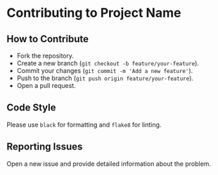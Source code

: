 # Contributing to Project Name

## How to Contribute
- Fork the repository.
- Create a new branch (`git checkout -b feature/your-feature`).
- Commit your changes (`git commit -m 'Add a new feature'`).
- Push to the branch (`git push origin feature/your-feature`).
- Open a pull request.

## Code Style
Please use `black` for formatting and `flake8` for linting.

## Reporting Issues
Open a new issue and provide detailed information about the problem.

